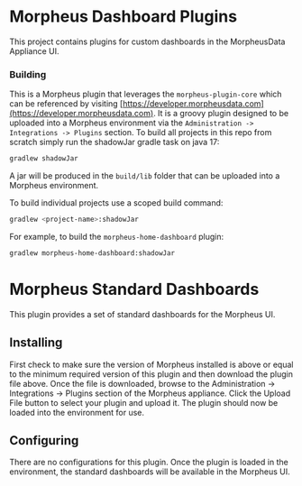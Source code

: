 # Morpheus Dashboard Plugins

This project contains plugins for custom dashboards in the MorpheusData Appliance UI.

### Building

This is a Morpheus plugin that leverages the `morpheus-plugin-core` which can be referenced by visiting [https://developer.morpheusdata.com](https://developer.morpheusdata.com). It is a groovy plugin designed to be uploaded into a Morpheus environment via the `Administration -> Integrations -> Plugins` section. To build all projects in this repo from scratch simply run the shadowJar gradle task on java 17:

```bash
gradlew shadowJar
```

A jar will be produced in the `build/lib` folder that can be uploaded into a Morpheus environment.

To build individual projects use a scoped build command:

```bash
gradlew <project-name>:shadowJar
```

For example, to build the `morpheus-home-dashboard` plugin:

```bash
gradlew morpheus-home-dashboard:shadowJar
```


# Morpheus Standard Dashboards

This plugin provides a set of standard dashboards for the Morpheus UI.

## Installing

First check to make sure the version of Morpheus installed is above or equal to the minimum required version of this plugin and then download the plugin file above.
Once the file is downloaded, browse to the Administration -> Integrations -> Plugins section of the Morpheus appliance. Click the Upload File button to select your plugin and upload it.
The plugin should now be loaded into the environment for use.

## Configuring

There are no configurations for this plugin. Once the plugin is loaded in the environment, the standard dashboards will be available in the Morpheus UI.
